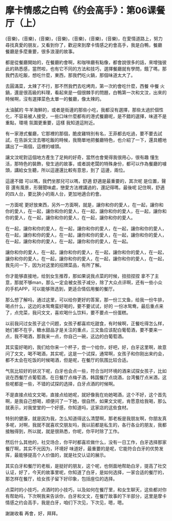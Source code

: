 # 摩卡情感之白鸭《约会高手》：第06课餐厅（上）

(音樂)，(音樂)，(音樂)，(音樂)，(音樂)，(音樂)，(音樂)，在愛情道路上，努力尋找真愛的朋友，又看到你了，歡迎來到摩卡情感之約會高手，我是白鴨，餐廳 餐廳是多麼重要，很多浪漫的故事。

都是從餐廳開始的，在餐廳約會啊，和咖啡廳有點像，都會說很多的話，來增強彼此的熟悉感，當然啦，也有它不同的方法和技巧，選擇餐廳就有學問，餓了嗎，那我們去吃飯，想吃什麼，東西，那我們吃火鍋，那個味道太大了。

去圓滿菜，太辣了不行，那不然我們去吃烤肉，第一次約會吃什麼，西餐 中餐 火鍋，還是很高級的料理，看起來是一個很棘手的問題，白鴨第一次和文汶，出來的時候啊，沒有選擇菜色太單一的餐廳，像太辣的。

太油膩的 牛羊海鮮的，或者是街邊的那些小吃，我都沒有選擇，那些太過於個性化，不容易被人接受，一些口味什麼都有的港式餐廳呢，是不錯的選擇，味道不是重點，環境 氛圍更重要，這樣 我知道這附近。

有一家港式餐廳，它那裡的那個，脆皮雞特別有名，王菲都去吃過，要不要去試試，在告訴文汶去哪吃飯的時候，我簡單地把餐廳特色，也介紹了一下，還具體地講出了一兩個，這裡的噱頭。

讓文汶呢對這個地方產生了足夠的好奇，當然也會覺得我很用心，很有趣 懂生活，那特色的裝飾，發生過的故事，或者說老闆的特殊身份，都可以作為餐廳的噱頭，講給女生聽，所以這邊還比較有意思，到了 這邊，兩位。

這邊不錯 可以嗎，我們坐那兒可以嗎，舒適 舒適是最重要的，其次呢 是位置，聲音 還有風景，形聲聞味處，戀愛方法裡講過的，還記得嗎，最後呢 記住啊，舒適的四人台，要比狹小的兩人台，更加地適合約會。

一方面呢 更好放東西，另外一方面啊，就是，讓你和你的愛人，在一起，讓你和你的愛人，在一起，讓你和你的愛人，在一起，讓你和你的愛人，在一起，讓你和你的愛人，在一起，讓你和你的愛人，在一起，讓你和你的愛人。

在一起，讓你和你的愛人，在一起，讓你和你的愛人，在一起，讓你和你的愛人，在一起，讓你和你的愛人，在一起，讓你和你的愛人，在一起，讓你和你的愛人，在一起，讓你和你的愛人，在一起，讓你和你的愛人，在一起。

讓你和你的愛人，在一起，讓你和你的愛人，在一起，讓你和你的愛人，在一起，讓你和你的愛人，在一起，讓你和你的愛人，在一起，讓你和你的愛人，在一起，我先问一下，因为对这里的招牌菜品，有所了解。

你才能够直接地，给到女生推荐，那如果说我点菜的时候，扭扭捏捏 拿不了主意，那就不够man，那么一定会被女孩子减分，除了大众点评啊，还有一些小众的手机APP，可以能够筛选到，更适合情侣用餐的餐厅。

那么想了解吗，通过这里，可以给你更好的答案，那一份三文鱼，给我一份牛排，喝点什么，这边的冰鸳鸯蛮好喝的，要不要试试，好的 一份冰鸳鸯，最后重点来了，点完菜，我问文文，喜欢喝什么饮料，要不要点一份蛋糕。

以前我问过女孩子这个问题，女孩子都喜欢吃甜食，有时候啊，正餐吃得怎么样，她们都不在乎，糖水甜品才是关注的重点，三文鱼应该配白葡萄酒，要不要来一点，我不喝酒，那我来一点，你自己一碗，这边的白葡萄酒。

其实蛮好喝的，我们给你来一个杯子，尝一个给你，好吧，好，白牙这里啊，故意问了文文，喝不喝酒，其实呢，这是一个试探，通常啊，女孩子和你刚出来约会，都不太会在吃饭的时候喝酒，但是呢，在餐厅的氛围比较合适。

气氛比较好的状况下呢，白牙也会点一些，符合当时环境的酒来试探女孩子，比如说在西餐厅点葡萄酒，在日餐厅点梅子酒，韩国餐厅点烧酒，台湾餐厅点米酒，这些呢都是一些，不错的试探的选择，白牙点酒的时候啊。

不是直接点给文文喝，直接点给她呢，就好像我在劝她喝酒，这个不好，这个首先啊，是我自己想喝，顺便问了一下她，很自然，如果文文呢，肯愿意给我喝，那么就表示，对我堂堂的一个好感，你知道吗，这家店的这些食材。

特别的健康，就是因为我，怎么知道得这么清楚啊，那老板是我朋友啊，你朋友真多呢，对啊，我就不就喜欢交朋友吗，我以前都是私生的，各行各业的朋友，我都接触得到，所以就，就是很熟悉，你呢，你平时除了工作。

然后什么其他的，社交场合，你平时都喜欢做什么，没有一日工作，白牙选择那家餐厅啊，其实不光因为，环境好 味道好，最重要的是呢，它能符合白牙的优势发挥，最能够提高个人价值的，就是社交认证的展示。

其实白牙和餐厅的老板，是挺好的朋友，这个呢，也侧面地帮助白牙，提高了社交认证，好了，今天的故事里呢，你知道了白牙，是如何选择，一家合适的餐厅的，那怎样在餐厅，给女孩子留下好印象，包括座位的选择。

点菜时的小技巧，点酒时的小技巧，以及如何在餐厅里，和女生聊天，这些都对你有帮助吗，下次啊我来告诉你，白牙和文文，在餐厅故事的下半部分，这里是摩卡情感之约会高手，我是白牙，咱们下次见，下次见，嗯，嗯。

謝謝收看 再會，好，拜拜。